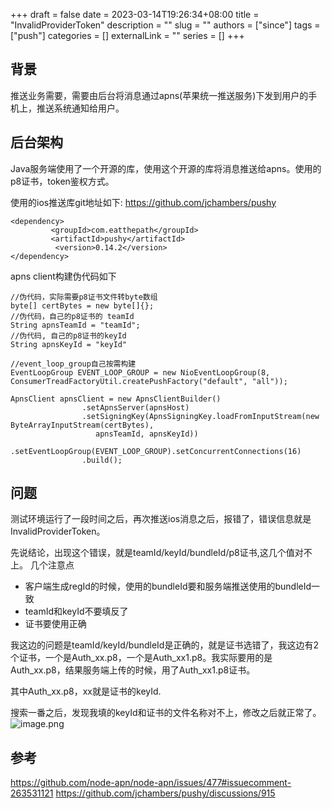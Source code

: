 +++ 
draft = false
date = 2023-03-14T19:26:34+08:00
title = "InvalidProviderToken"
description = ""
slug = ""
authors = ["since"]
tags = ["push"]
categories = []
externalLink = ""
series = []
+++

## 背景
推送业务需要，需要由后台将消息通过apns(苹果统一推送服务)下发到用户的手机上，推送系统通知给用户。
## 后台架构
Java服务端使用了一个开源的库，使用这个开源的库将消息推送给apns。使用的p8证书，token鉴权方式。

使用的ios推送库git地址如下:
https://github.com/jchambers/pushy
```
<dependency>
         <groupId>com.eatthepath</groupId>
         <artifactId>pushy</artifactId>
          <version>0.14.2</version>
</dependency>
```

apns client构建伪代码如下
```
//伪代码，实际需要p8证书文件转byte数组
byte[] certBytes = new byte[]{};
//伪代码，自己的p8证书的 teamId
String apnsTeamId = "teamId";
//伪代码, 自己的p8证书的keyId
String apnsKeyId = "keyId"

//event_loop_group自己按需构建
EventLoopGroup EVENT_LOOP_GROUP = new NioEventLoopGroup(8, ConsumerTreadFactoryUtil.createPushFactory("default", "all"));

ApnsClient apnsClient = new ApnsClientBuilder()
                .setApnsServer(apnsHost)
                .setSigningKey(ApnsSigningKey.loadFromInputStream(new ByteArrayInputStream(certBytes),
                   apnsTeamId, apnsKeyId))
                .setEventLoopGroup(EVENT_LOOP_GROUP).setConcurrentConnections(16)
                .build();
```

## 问题
测试环境运行了一段时间之后，再次推送ios消息之后，报错了，错误信息就是InvalidProviderToken。

先说结论，出现这个错误，就是teamId/keyId/bundleId/p8证书,这几个值对不上。
几个注意点
- 客户端生成regId的时候，使用的bundleId要和服务端推送使用的bundleId一致
- teamId和keyId不要填反了
- 证书要使用正确

我这边的问题是teamId/keyId/bundleId是正确的，就是证书选错了，我这边有2个证书，一个是Auth_xx.p8，一个是Auth_xx1.p8。我实际要用的是Auth_xx.p8，结果服务端上传的时候，用了Auth_xx1.p8证书。

其中Auth_xx.p8，xx就是证书的keyId.

搜索一番之后，发现我填的keyId和证书的文件名称对不上，修改之后就正常了。
![image.png](https://upload-images.jianshu.io/upload_images/14026161-fbd5d77310ffbecd.png?imageMogr2/auto-orient/strip%7CimageView2/2/w/1240)



## 参考
https://github.com/node-apn/node-apn/issues/477#issuecomment-263531121
https://github.com/jchambers/pushy/discussions/915
